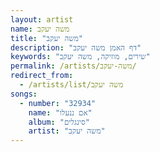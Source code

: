 ```yaml
---
layout: artist
name: משה יעקב
title: "משה יעקב"
description: "דף האמן משה יעקב"
keywords: "שירים, מוזיקה, משה יעקב"
permalink: /artists/משה-יעקב/
redirect_from:
  - /artists/list/משה יעקב
songs:
  - number: "32934"
    name: "אם ננעלו"
    album: "סינגלים"
    artist: "משה יעקב"
---
```

